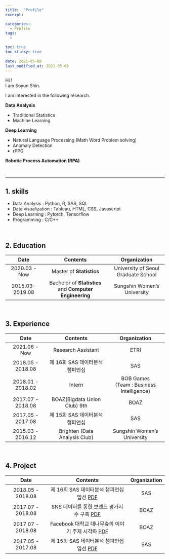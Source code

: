 ```yaml
---
title:  "Profile"
excerpt: 

categories:
  - Profile
tags:
  - 

toc: true
toc_sticky: true
 
date: 2021-05-08
last_modified_at: 2021-05-08
---
```



Hi ! <br>
I am Soyun Shin.

I am interested in the following research.

**Data Analysis**
- Traditional Statistics
- Machine Learning 

**Deep Learning**
- Natural Language Processing (Math Word Problem solving)
- Anomaly Detection
- rPPG

**Robotic Process Automation (RPA)**

<br>

---


## 1. skills

- Data Analysis : Python, R, SAS, SQL
- Data visualization : Tableau, HTML, CSS, Javascript
- Deep Learning : Pytorch, Tensorflow
- Programming : C/C++


<br>




## 2. Education


| Date | Contents | Organization  |
|:---:|:----:|:----:|
| 2020.03 - Now | Master of **Statistics** | University of Seoul Graduate School |
| 2015.03-2019.08 | Bachelor of **Statistics** and **Computer Engineering** | Sungshin Women’s University |

<br>




## 3. Experience


| Date | Contents | Organization  |
|:---:|:----:|:----:|
|2021.06 - Now |	Research Assistant |	ETRI |
|2018.05 - 2018.08 | 제 16회 SAS 데이터분석 챔피언십	| SAS |
|2018.01 - 2018.02 | Intern	| BOB Games <br> (Team : Business Intelligence) |
|2017.07 - 2018.08 | BOAZ(Bigdata Union Club) 9th	| BOAZ |
|2017.05 - 2017.08 | 제 15회 SAS 데이터분석 챔피언십	| SAS |
|2015.03 - 2016.12 | Brighten (Data Analysis Club)	| Sungshin Women’s University |

<br>



## 4. Project


| Date | Contents | Organization  |
|:---:|:----:|:----:|
| 2018.05 - 2018.08 | 제 16회 SAS 데이터분석 챔피언십 입선 [PDF](https://drive.google.com/file/d/15dzoCvJHNVUbQZXyMf1wrHXCQvp2dy4n/view?usp=sharing) 	| SAS |
| 2017.07 - 2018.08 | SNS 데이터를 통한 브랜드 평가지수 구축	 [PDF](https://drive.google.com/file/d/1goL25W_lJUoTJgXpiM2v9-zVtnZwf160/view?usp=sharing)| BOAZ |
| 2017.07 - 2018.08 | Facebook 대학교 대나무숲의 이야기 주제 시각화	[PDF](https://drive.google.com/file/d/1WQhWu12IQbg9Ll5BDg5u4xZwEfG2AjXh/view?usp=sharing) | BOAZ |
| 2017.05 - 2017.08 | 제 15회 SAS 데이터분석 챔피언십 입선 [PDF](https://drive.google.com/file/d/1G4NPUq_Knd43KEqo3w08gjm2KPq87gA0/view?usp=sharing) 	| SAS |



